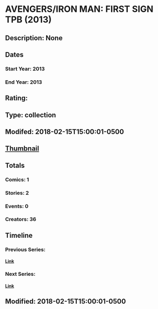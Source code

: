 # AVENGERS/IRON MAN: FIRST SIGN TPB (2013)
## Description: None
## Dates
### Start Year: 2013
### End Year: 2013
## Rating: 
## Type: collection
## Modifed: 2018-02-15T15:00:01-0500
## [Thumbnail](http://i.annihil.us/u/prod/marvel/i/mg/4/30/5a85e6b761686.jpg)
## Totals
### Comics: 1
### Stories: 2
### Events: 0
### Creators: 36
## Timeline
### Previous Series: 
#### [Link]()
### Next Series: 
#### [Link]()
## Modified: 2018-02-15T15:00:01-0500